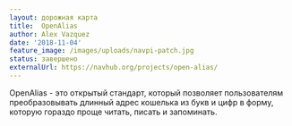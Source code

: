 ```yaml
---
layout: дорожная карта
title:  OpenAlias
author: Alex Vazquez
date: '2018-11-04'
feature_image: /images/uploads/navpi-patch.jpg
status: завершено
externalUrl: https://navhub.org/projects/open-alias/
---
```


OpenAlias - это открытый стандарт, который позволяет пользователям преобразовывать длинный адрес кошелька из букв и цифр в форму, которую гораздо проще читать, писать и&nbsp;запоминать.
